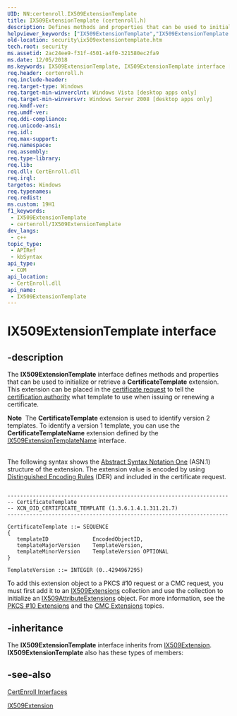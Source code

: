 ```yaml
---
UID: NN:certenroll.IX509ExtensionTemplate
title: IX509ExtensionTemplate (certenroll.h)
description: Defines methods and properties that can be used to initialize or retrieve a CertificateTemplate extension.
helpviewer_keywords: ["IX509ExtensionTemplate","IX509ExtensionTemplate interface [Security]","IX509ExtensionTemplate interface [Security]","described","certenroll/IX509ExtensionTemplate","security.ix509extensiontemplate"]
old-location: security\ix509extensiontemplate.htm
tech.root: security
ms.assetid: 2ac24ee9-f31f-4501-a4f0-321580ec2fa9
ms.date: 12/05/2018
ms.keywords: IX509ExtensionTemplate, IX509ExtensionTemplate interface [Security], IX509ExtensionTemplate interface [Security],described, certenroll/IX509ExtensionTemplate, security.ix509extensiontemplate
req.header: certenroll.h
req.include-header: 
req.target-type: Windows
req.target-min-winverclnt: Windows Vista [desktop apps only]
req.target-min-winversvr: Windows Server 2008 [desktop apps only]
req.kmdf-ver: 
req.umdf-ver: 
req.ddi-compliance: 
req.unicode-ansi: 
req.idl: 
req.max-support: 
req.namespace: 
req.assembly: 
req.type-library: 
req.lib: 
req.dll: CertEnroll.dll
req.irql: 
targetos: Windows
req.typenames: 
req.redist: 
ms.custom: 19H1
f1_keywords:
 - IX509ExtensionTemplate
 - certenroll/IX509ExtensionTemplate
dev_langs:
 - c++
topic_type:
 - APIRef
 - kbSyntax
api_type:
 - COM
api_location:
 - CertEnroll.dll
api_name:
 - IX509ExtensionTemplate
---
```


# IX509ExtensionTemplate interface


## -description

The <b>IX509ExtensionTemplate</b> interface defines methods and properties that can be used to initialize or retrieve a <b>CertificateTemplate</b> extension. This extension can be placed in the <a href="/windows/desktop/SecGloss/c-gly">certificate request</a> to tell the <a href="/windows/desktop/SecGloss/c-gly">certification authority</a> what template to use when issuing or renewing a certificate. <div class="alert"><b>Note</b>  The <b>CertificateTemplate</b> extension is used to identify version 2 templates. To identify a version 1 template, you can use the <b>CertificateTemplateName</b> extension defined by the <a href="/windows/desktop/api/certenroll/nn-certenroll-ix509extensiontemplatename">IX509ExtensionTemplateName</a> interface.</div>
<div> </div>The following syntax shows the <a href="/windows/desktop/SecGloss/a-gly">Abstract Syntax Notation One</a> (ASN.1) structure  of the extension. The extension value is encoded by using <a href="/windows/desktop/SecGloss/d-gly">Distinguished Encoding Rules</a> (DER) and included in the certificate request.

``` syntax

----------------------------------------------------------------------
-- CertificateTemplate
-- XCN_OID_CERTIFICATE_TEMPLATE (1.3.6.1.4.1.311.21.7)
----------------------------------------------------------------------

CertificateTemplate ::= SEQUENCE 
{
   templateID              EncodedObjectID,
   templateMajorVersion    TemplateVersion,
   templateMinorVersion    TemplateVersion OPTIONAL
}

TemplateVersion ::= INTEGER (0..4294967295)

```
To add this extension object to a  PKCS #10 request or a CMC request, you must first add it to an <a href="/windows/desktop/api/certenroll/nn-certenroll-ix509extensions">IX509Extensions</a> collection and use the collection to initialize an <a href="/windows/desktop/api/certenroll/nn-certenroll-ix509attributeextensions">IX509AttributeExtensions</a> object. For more information, see the <a href="/windows/desktop/SecCertEnroll/pkcs--10-extensions">PKCS #10 Extensions</a> and the <a href="/windows/desktop/SecCertEnroll/cmc-extensions">CMC Extensions</a> topics.

## -inheritance

The <b>IX509ExtensionTemplate</b> interface inherits from <a href="/windows/desktop/api/certenroll/nn-certenroll-ix509extension">IX509Extension</a>. <b>IX509ExtensionTemplate</b> also has these types of members:

## -see-also

<a href="/windows/desktop/SecCertEnroll/certenroll-interfaces">CertEnroll Interfaces</a>



<a href="/windows/desktop/api/certenroll/nn-certenroll-ix509extension">IX509Extension</a>
